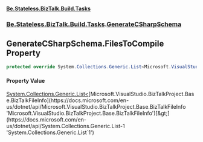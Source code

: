 #### [Be.Stateless.BizTalk.Build.Tasks](README.md 'README')
### [Be.Stateless.BizTalk.Build.Tasks](Be.Stateless.BizTalk.Build.Tasks.md 'Be.Stateless.BizTalk.Build.Tasks').[GenerateCSharpSchema](GenerateCSharpSchema.md 'Be.Stateless.BizTalk.Build.Tasks.GenerateCSharpSchema')

## GenerateCSharpSchema.FilesToCompile Property

```csharp
protected override System.Collections.Generic.List<Microsoft.VisualStudio.BizTalkProject.Base.BizTalkFileInfo> FilesToCompile { get; }
```

#### Property Value
[System.Collections.Generic.List&lt;](https://docs.microsoft.com/en-us/dotnet/api/System.Collections.Generic.List-1 'System.Collections.Generic.List`1')[Microsoft.VisualStudio.BizTalkProject.Base.BizTalkFileInfo](https://docs.microsoft.com/en-us/dotnet/api/Microsoft.VisualStudio.BizTalkProject.Base.BizTalkFileInfo 'Microsoft.VisualStudio.BizTalkProject.Base.BizTalkFileInfo')[&gt;](https://docs.microsoft.com/en-us/dotnet/api/System.Collections.Generic.List-1 'System.Collections.Generic.List`1')